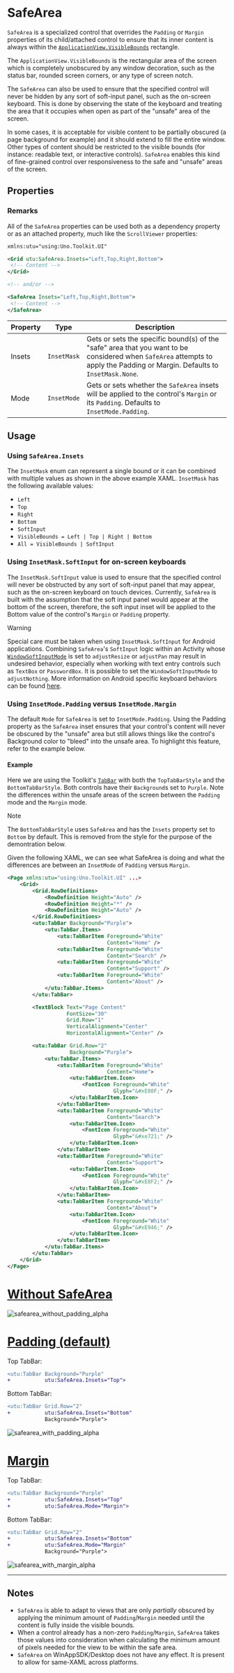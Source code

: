 # SafeArea

`SafeArea` is a specialized control that overrides the `Padding` or `Margin` properties of its child/attached control to ensure that its inner content is always within the [`ApplicationView.VisibleBounds`](https://docs.microsoft.com/en-us/uwp/api/windows.ui.viewmanagement.applicationview.visiblebounds?view=winrt-22621) rectangle.

The `ApplicationView.VisibleBounds` is the rectangular area of the screen which is completely unobscured by any window decoration, such as the status bar, rounded screen corners, or any type of screen notch.

The `SafeArea` can also be used to ensure that the specified control will never be hidden by any sort of soft-input panel, such as the on-screen keyboard. This is done by observing the state of the keyboard and treating the area that it occupies when open as part of the "unsafe" area of the screen.

In some cases, it is acceptable for visible content to be partially obscured (a page background for example) and it should extend to fill the entire window. Other types of content should be restricted to the visible bounds (for instance: readable text, or interactive controls). `SafeArea` enables this kind of fine-grained control over responsiveness to the safe and "unsafe" areas of the screen.

## Properties

### Remarks

All of the `SafeArea` properties can be used both as a dependency property or as an attached property, much like the `ScrollViewer` properties:

```xml
xmlns:utu="using:Uno.Toolkit.UI"

<Grid utu:SafeArea.Insets="Left,Top,Right,Bottom">
 <!-- Content -->
</Grid>

<!-- and/or -->

<SafeArea Insets="Left,Top,Right,Bottom">
 <!-- Content -->
</SafeArea>
```

Property|Type|Description
-|-|-
Insets|`InsetMask`|Gets or sets the specific bound(s) of the "safe" area that you want to be considered when `SafeArea` attempts to apply the Padding or Margin. Defaults to `InsetMask.None`.
Mode|`InsetMode`|Gets or sets whether the `SafeArea` insets will be applied to the control's `Margin` or its `Padding`. Defaults to `InsetMode.Padding`.

## Usage

### Using `SafeArea.Insets`

The `InsetMask` enum can represent a single bound or it can be combined with multiple values as shown in the above example XAML. `InsetMask` has the following available values:

 - `Left`
 - `Top`
 - `Right`
 - `Bottom`
 - `SoftInput`
 - `VisibleBounds = Left | Top | Right | Bottom`
 - `All = VisibleBounds | SoftInput`

### Using `InsetMask.SoftInput` for on-screen keyboards

The `InsetMask.SoftInput` value is used to ensure that the specified control will never be obstructed by any sort of soft-input panel that may appear, such as the on-screen keyboard on touch devices. Currently, `SafeArea` is built with the assumption that the soft input panel would appear at the bottom of the screen, therefore, the soft input inset will be applied to the Bottom value of the control's `Margin` or `Padding` property.

> [!WARNING]
> Special care must be taken when using `InsetMask.SoftInput` for Android applications. Combining `SafeArea`'s `SoftInput` logic within an Activity whose [`WindowSoftInputMode`](https://developer.android.com/guide/topics/manifest/activity-element#wsoft) is set to `adjustResize` or `adjustPan` may result in undesired behavior, especially when working with text entry controls such as `TextBox` or `PasswordBox`. It is possible to set the `WindowSoftInputMode` to `adjustNothing`. More information on Android specific keyboard behaviors can be found [here](https://developer.android.com/develop/ui/views/touch-and-input/keyboard-input/visibility).

### Using `InsetMode.Padding` versus `InsetMode.Margin`

The default `Mode` for `SafeArea` is set to `InsetMode.Padding`. Using the Padding property as the `SafeArea` inset ensures that your control's content will never be obscured by the "unsafe" area but still allows things like the control's Background color to "bleed" into the unsafe area. To highlight this feature, refer to the example below.

#### Example
Here we are using the Toolkit's [`TabBar`](TabBarAndTabBarItem.md) with both the `TopTabBarStyle` and the `BottomTabBarStyle`. Both controls have their `Background`s set to `Purple`. Note the differences within the unsafe areas of the screen between the `Padding` mode and the `Margin` mode.

> [!NOTE]
> The `BottomTabBarStyle` uses `SafeArea` and has the `Insets` property set to `Bottom` by default. This is removed from the style for the purpose of the demontration below.

Given the following XAML, we can see what SafeArea is doing and what the differences are between an `InsetMode` of `Padding` versus `Margin`.

```xml
<Page xmlns:utu="using:Uno.Toolkit.UI" ...>
	<Grid>
		<Grid.RowDefinitions>
			<RowDefinition Height="Auto" />
			<RowDefinition Height="*" />
			<RowDefinition Height="Auto" />
		</Grid.RowDefinitions>
		<utu:TabBar Background="Purple">
			<utu:TabBar.Items>
				<utu:TabBarItem Foreground="White"
								Content="Home" />
				<utu:TabBarItem Foreground="White"
								Content="Search" />
				<utu:TabBarItem Foreground="White"
								Content="Support" />
				<utu:TabBarItem Foreground="White"
								Content="About" />
			</utu:TabBar.Items>
		</utu:TabBar>

		<TextBlock Text="Page Content"
				   FontSize="30"
				   Grid.Row="1"
				   VerticalAlignment="Center"
				   HorizontalAlignment="Center" />

		<utu:TabBar Grid.Row="2"
					Background="Purple">
			<utu:TabBar.Items>
				<utu:TabBarItem Foreground="White"
								Content="Home">
					<utu:TabBarItem.Icon>
						<FontIcon Foreground="White"
								  Glyph="&#xE80F;" />
					</utu:TabBarItem.Icon>
				</utu:TabBarItem>
				<utu:TabBarItem Foreground="White"
								Content="Search">
					<utu:TabBarItem.Icon>
						<FontIcon Foreground="White"
								  Glyph="&#xe721;" />
					</utu:TabBarItem.Icon>
				</utu:TabBarItem>
				<utu:TabBarItem Foreground="White"
								Content="Support">
					<utu:TabBarItem.Icon>
						<FontIcon Foreground="White"
								  Glyph="&#xE8F2;" />
					</utu:TabBarItem.Icon>
				</utu:TabBarItem>
				<utu:TabBarItem Foreground="White"
								Content="About">
					<utu:TabBarItem.Icon>
						<FontIcon Foreground="White"
								  Glyph="&#xE946;" />
					</utu:TabBarItem.Icon>
				</utu:TabBarItem>
			</utu:TabBar.Items>
		</utu:TabBar>
	</Grid>
</Page>
```

# [**Without SafeArea**](#tab/none)

![safearea_without_padding_alpha](../assets/safearea_without_padding.png)

# [**Padding (default)**](#tab/padding)

Top TabBar:

```diff
<utu:TabBar Background="Purple"
+           utu:SafeArea.Insets="Top">
```

Bottom TabBar:

```diff
<utu:TabBar Grid.Row="2"
+           utu:SafeArea.Insets="Bottom"
            Background="Purple">
```

![safearea_with_padding_alpha](../assets/safearea_with_padding.png)

# [**Margin**](#tab/margin)

Top TabBar:

```diff
<utu:TabBar Background="Purple"
+           utu:SafeArea.Insets="Top"
+           utu:SafeArea.Mode="Margin">
```

Bottom TabBar:

```diff
<utu:TabBar Grid.Row="2"
+           utu:SafeArea.Insets="Bottom"
+           utu:SafeArea.Mode="Margin"
            Background="Purple">
```

![safearea_with_margin_alpha](../assets/safearea_with_margin.png)

***

## Notes

- `SafeArea` is able to adapt to views that are only _partially_ obscured by applying the minimum amount of `Padding`/`Margin` needed until the content is fully inside the visible bounds.
- When a control already has a non-zero `Padding`/`Margin`, `SafeArea` takes those values into consideration when calculating the minimum amount of pixels needed for the view to be within the safe area.
- `SafeArea` on WinAppSDK/Desktop does not have any effect. It is present to allow for same-XAML across platforms.